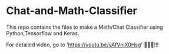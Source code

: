 # Chat-and-Math-Classifier

This repo contains the files to make a Math/Chat Classifier using Python,Tensorflow and Keras.

For detailed video, go to 'https://youtu.be/yAfVniX0Hsg' 🙏🏻😁!!!
